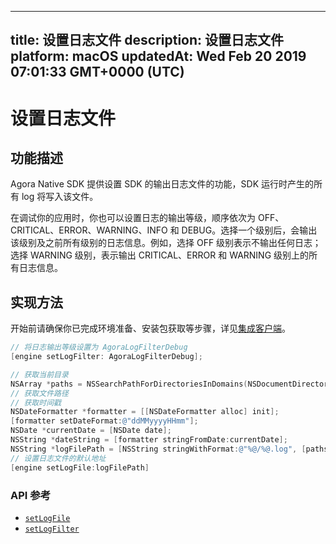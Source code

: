 
---
title: 设置日志文件
description: 设置日志文件
platform: macOS
updatedAt: Wed Feb 20 2019 07:01:33 GMT+0000 (UTC)
---
# 设置日志文件
## 功能描述

Agora Native SDK 提供设置 SDK 的输出日志文件的功能，SDK 运行时产生的所有 log 将写入该文件。

在调试你的应用时，你也可以设置日志的输出等级，顺序依次为 OFF、CRITICAL、ERROR、WARNING、INFO 和 DEBUG。选择一个级别后，会输出该级别及之前所有级别的日志信息。例如，选择 OFF 级别表示不输出任何日志；选择 WARNING 级别，表示输出 CRITICAL、ERROR 和 WARNING 级别上的所有日志信息。

## 实现方法

开始前请确保你已完成环境准备、安装包获取等步骤，详见[集成客户端](../../cn/Video/mac_video.md)。
```Objective-C
// 将日志输出等级设置为 AgoraLogFilterDebug
[engine setLogFilter: AgoraLogFilterDebug];

// 获取当前目录
NSArray *paths = NSSearchPathForDirectoriesInDomains(NSDocumentDirectory, NSUserDomainMask, YES);
// 获取文件路径
// 获取时间戳
NSDateFormatter *formatter = [[NSDateFormatter alloc] init];
[formatter setDateFormat:@"ddMMyyyyHHmm"];
NSDate *currentDate = [NSDate date];
NSString *dateString = [formatter stringFromDate:currentDate];
NSString *logFilePath = [NSString stringWithFormat:@"%@/%@.log", [paths objectAtIndex:0], dateString];
// 设置日志文件的默认地址
[engine setLogFile:logFilePath]
```

### API 参考
- [`setLogFile`](https://docs.agora.io/cn/Video/API%20Reference/oc/Classes/AgoraRtcEngineKit.html?transId=9fa366f0-01e7-11e9-a659-33e4b5b761ac#//api/name/setLogFile:)
- [`setLogFilter`](https://docs.agora.io/cn/Video/API%20Reference/oc/Classes/AgoraRtcEngineKit.html?transId=9fa366f0-01e7-11e9-a659-33e4b5b761ac#//api/name/setLogFilter:)
